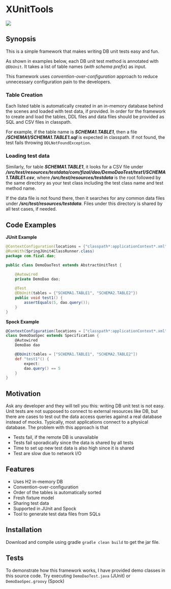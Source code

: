 # XUnitTools

![](https://travis-ci.org/fizalihsan/XUnitTools.svg)

## Synopsis

This is a simple framework that makes writing DB unit tests easy and fun.

As shown in examples below, each DB unit test method is annotated with `@DbUnit`. It takes a list of table names (*with schema prefix*) as input.

This framework uses *convention-over-configuration* approach to reduce unnecessary configuration pain to the developers. 

### Table Creation

Each listed table is automatically created in an in-memory database behind the scenes and loaded with test data, if provided. In order for the framework to create and load the tables, DDL files and data files should be provided as SQL and CSV files in classpath.

For example, if the table name is ***SCHEMA1.TABLE1***, then a file ***/SCHEMA1/SCHEMA1.TABLE1.sql*** is expected in classpath. If not found, the test fails throwing `DDLNotFoundException`. 

### Loading test data

Similarly, for table ***SCHEMA1.TABLE1***, it looks for a CSV file under ***/src/test/resources/testdata/com/fizal/dao/DemoDaoTest/test1/SCHEMA1.TABLE1.csv***, where ***/src/test/resources/testdata*** is the root followed by the same directory as your test class including the test class name and test method name.

If the data file is not found there, then it searches for any common data files under ***/src/test/resources/testdata***. Files under this directory is shared by all test cases, if needed.

## Code Examples

**JUnit Example**

```java
@ContextConfiguration(locations = {"classpath*:applicationContext*.xml"})
@RunWith(SpringJUnit4ClassRunner.class)
package com.fizal.dao;

public class DemoDaoTest extends AbstractUnitTest {

    @Autowired
    private DemoDao dao;
    
    @Test
    @DbUnit(tables = {"SCHEMA1.TABLE1", "SCHEMA2.TABLE2"})
    public void test1() {
        assertEquals(5, dao.query());
    }
}
```

**Spock Example**

```groovy
@ContextConfiguration(locations = ["classpath*:applicationContext*.xml"])
class DemoDaoSpec extends Specification {
    @Autowired
    DemoDao dao

    @DbUnit(tables = ["SCHEMA1.TABLE1", "SCHEMA2.TABLE2"])
    def "test1"() {
        expect:
        dao.query() == 5
    }
}
```

## Motivation

Ask any developer and they will tell you this: writing DB unit test is not easy. Unit tests are not supposed to connect to external resources like DB, but there are cases to test out the data access queries against a real database instead of mocks. Typically, most applications connect to a physical database. The problem with this approach is that

* Tests fail, if the remote DB is unavailable
* Tests fail sporadically since the data is shared by all tests
* Time to set up new test data is also high since it is shared 
* Test are slow due to network I/O

## Features

* Uses H2 in-memory DB
* Convention-over-configuration
* Order of the tables is automatically sorted
* Fresh fixture model
* Sharing test data
* Supported in JUnit and Spock
* Tool to generate test data files from SQLs

## Installation

Download and compile using gradle `gradle clean build` to get the jar file.

## Tests

To demonstrate how this framework works, I have provided demo classes in this source code. Try executing `DemoDaoTest.java` (JUnit) or `DemoDaoSpec.groovy` (Spock)
